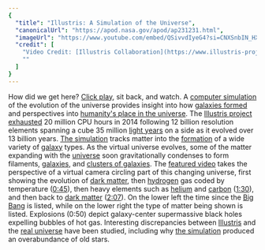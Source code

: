 ```yaml
---
{
  "title": "Illustris: A Simulation of the Universe",
  "canonicalUrl": "https://apod.nasa.gov/apod/ap231231.html",
  "imageUrl": "https://www.youtube.com/embed/QSivvdIyeG4?si=CNXSnbIN_HXYZG0e?rel=0",
  "credit": [
    "Video Credit: [Illustris Collaboration](https://www.illustris-project.org/people/), [NASA](https://www.nasa.gov/), [PRACE](http://www.prace-ri.eu/), [XSEDE](https://www.xsede.org/), [MIT](https://physics.mit.edu/faculty/mark-vogelsberger/), [Harvard CfA](https://www.cfa.harvard.edu/)",
    ""
  ]
}
---
```


How did we get here? [Click play](https://www.youtube.com/watch?v=QSivvdIyeG4), sit back, and watch. A [computer simulation](https://www.illustris-project.org/media/) of the evolution of the universe provides insight into how [galaxies formed](https://en.wikipedia.org/wiki/Galaxy_formation) and perspectives into [humanity's place in the universe](https://apod.nasa.gov/apod/ap010101.html). The [Illustris project](https://www.youtube.com/watch?v=NjSFR40SY58) [exhausted](https://i.pinimg.com/474x/0c/ba/94/0cba94c29324b1108fd7b5831742961c.jpg) 20 million CPU hours in 2014 following 12 billion resolution elements spanning a cube 35 million [light years](https://chandra.harvard.edu/photo/cosmic_distance.html) on a side as it evolved over 13 billion years. [The simulation](https://ui.adsabs.harvard.edu/abs/2014Natur.509..177V/abstract) tracks matter into the [formation](https://apod.nasa.gov/apod/ap120717.html) of a wide variety of [galaxy](https://science.nasa.gov/astrophysics/focus-areas/what-are-galaxies/) types. As the virtual universe evolves, some of the matter expanding with the [universe](https://apod.nasa.gov/apod/ap210802.html) soon gravitationally condenses to form filaments, [galaxies](https://apod.nasa.gov/apod/ap130808.html), and [clusters of galaxies](https://apod.nasa.gov/apod/ap100502.html). The [featured video](https://www.youtube.com/watch?v=A23Ro3kiB1E) takes the perspective of a virtual camera circling part of this changing universe, first showing the evolution of [dark matter](https://chandra.harvard.edu/xray_astro/dark_matter/), then [hydrogen](https://periodic.lanl.gov/1.shtml) gas coded by temperature ([0:45](https://www.youtube.com/watch?v=QSivvdIyeG4&t=0m45s)), then heavy elements such as [helium](https://periodic.lanl.gov/2.shtml) and [carbon](https://periodic.lanl.gov/6.shtml) ([1:30](https://www.youtube.com/watch?v=QSivvdIyeG4&t=1m30s)), and then back to [dark matter](https://en.wikipedia.org/wiki/Dark_matter) ([2:07](https://www.youtube.com/watch?v=QSivvdIyeG4&t=2m07s)). On the lower left the time since the [Big Bang](https://en.wikipedia.org/wiki/Big_Bang) is listed, while on the lower right the type of matter being shown is listed. Explosions (0:50) depict galaxy-center supermassive black holes expelling bubbles of hot gas. Interesting discrepancies between [Illustris](http://www.illustris-project.org/) and the [real universe](https://apod.nasa.gov/apod/ap120813.html) have been studied, including why [the simulation](http://arxiv.org/abs/1405.1418) produced an overabundance of old stars.
